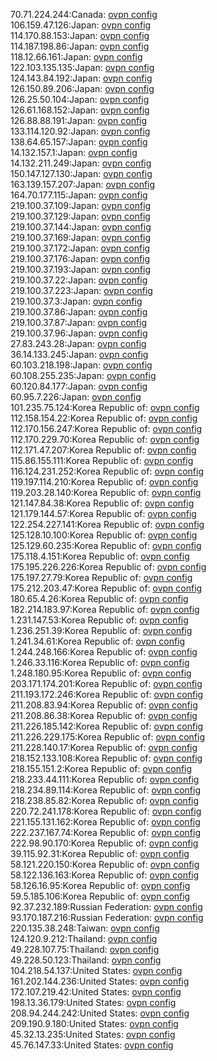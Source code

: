 70.71.224.244:Canada: [ovpn config](vpn/70_71_224_244.ovpn)  
106.159.47.126:Japan: [ovpn config](vpn/106_159_47_126.ovpn)  
114.170.88.153:Japan: [ovpn config](vpn/114_170_88_153.ovpn)  
114.187.198.86:Japan: [ovpn config](vpn/114_187_198_86.ovpn)  
118.12.66.161:Japan: [ovpn config](vpn/118_12_66_161.ovpn)  
122.103.135.135:Japan: [ovpn config](vpn/122_103_135_135.ovpn)  
124.143.84.192:Japan: [ovpn config](vpn/124_143_84_192.ovpn)  
126.150.89.206:Japan: [ovpn config](vpn/126_150_89_206.ovpn)  
126.25.50.104:Japan: [ovpn config](vpn/126_25_50_104.ovpn)  
126.61.168.152:Japan: [ovpn config](vpn/126_61_168_152.ovpn)  
126.88.88.191:Japan: [ovpn config](vpn/126_88_88_191.ovpn)  
133.114.120.92:Japan: [ovpn config](vpn/133_114_120_92.ovpn)  
138.64.65.157:Japan: [ovpn config](vpn/138_64_65_157.ovpn)  
14.132.157.1:Japan: [ovpn config](vpn/14_132_157_1.ovpn)  
14.132.211.249:Japan: [ovpn config](vpn/14_132_211_249.ovpn)  
150.147.127.130:Japan: [ovpn config](vpn/150_147_127_130.ovpn)  
163.139.157.207:Japan: [ovpn config](vpn/163_139_157_207.ovpn)  
164.70.177.115:Japan: [ovpn config](vpn/164_70_177_115.ovpn)  
219.100.37.109:Japan: [ovpn config](vpn/219_100_37_109.ovpn)  
219.100.37.129:Japan: [ovpn config](vpn/219_100_37_129.ovpn)  
219.100.37.144:Japan: [ovpn config](vpn/219_100_37_144.ovpn)  
219.100.37.169:Japan: [ovpn config](vpn/219_100_37_169.ovpn)  
219.100.37.172:Japan: [ovpn config](vpn/219_100_37_172.ovpn)  
219.100.37.176:Japan: [ovpn config](vpn/219_100_37_176.ovpn)  
219.100.37.193:Japan: [ovpn config](vpn/219_100_37_193.ovpn)  
219.100.37.22:Japan: [ovpn config](vpn/219_100_37_22.ovpn)  
219.100.37.223:Japan: [ovpn config](vpn/219_100_37_223.ovpn)  
219.100.37.3:Japan: [ovpn config](vpn/219_100_37_3.ovpn)  
219.100.37.86:Japan: [ovpn config](vpn/219_100_37_86.ovpn)  
219.100.37.87:Japan: [ovpn config](vpn/219_100_37_87.ovpn)  
219.100.37.96:Japan: [ovpn config](vpn/219_100_37_96.ovpn)  
27.83.243.28:Japan: [ovpn config](vpn/27_83_243_28.ovpn)  
36.14.133.245:Japan: [ovpn config](vpn/36_14_133_245.ovpn)  
60.103.218.198:Japan: [ovpn config](vpn/60_103_218_198.ovpn)  
60.108.255.235:Japan: [ovpn config](vpn/60_108_255_235.ovpn)  
60.120.84.177:Japan: [ovpn config](vpn/60_120_84_177.ovpn)  
60.95.7.226:Japan: [ovpn config](vpn/60_95_7_226.ovpn)  
101.235.75.124:Korea Republic of: [ovpn config](vpn/101_235_75_124.ovpn)  
112.158.154.22:Korea Republic of: [ovpn config](vpn/112_158_154_22.ovpn)  
112.170.156.247:Korea Republic of: [ovpn config](vpn/112_170_156_247.ovpn)  
112.170.229.70:Korea Republic of: [ovpn config](vpn/112_170_229_70.ovpn)  
112.171.47.207:Korea Republic of: [ovpn config](vpn/112_171_47_207.ovpn)  
115.86.155.111:Korea Republic of: [ovpn config](vpn/115_86_155_111.ovpn)  
116.124.231.252:Korea Republic of: [ovpn config](vpn/116_124_231_252.ovpn)  
119.197.114.210:Korea Republic of: [ovpn config](vpn/119_197_114_210.ovpn)  
119.203.28.140:Korea Republic of: [ovpn config](vpn/119_203_28_140.ovpn)  
121.147.84.38:Korea Republic of: [ovpn config](vpn/121_147_84_38.ovpn)  
121.179.144.57:Korea Republic of: [ovpn config](vpn/121_179_144_57.ovpn)  
122.254.227.141:Korea Republic of: [ovpn config](vpn/122_254_227_141.ovpn)  
125.128.10.100:Korea Republic of: [ovpn config](vpn/125_128_10_100.ovpn)  
125.129.60.235:Korea Republic of: [ovpn config](vpn/125_129_60_235.ovpn)  
175.118.4.151:Korea Republic of: [ovpn config](vpn/175_118_4_151.ovpn)  
175.195.226.226:Korea Republic of: [ovpn config](vpn/175_195_226_226.ovpn)  
175.197.27.79:Korea Republic of: [ovpn config](vpn/175_197_27_79.ovpn)  
175.212.203.47:Korea Republic of: [ovpn config](vpn/175_212_203_47.ovpn)  
180.65.4.26:Korea Republic of: [ovpn config](vpn/180_65_4_26.ovpn)  
182.214.183.97:Korea Republic of: [ovpn config](vpn/182_214_183_97.ovpn)  
1.231.147.53:Korea Republic of: [ovpn config](vpn/1_231_147_53.ovpn)  
1.236.251.39:Korea Republic of: [ovpn config](vpn/1_236_251_39.ovpn)  
1.241.34.61:Korea Republic of: [ovpn config](vpn/1_241_34_61.ovpn)  
1.244.248.166:Korea Republic of: [ovpn config](vpn/1_244_248_166.ovpn)  
1.246.33.116:Korea Republic of: [ovpn config](vpn/1_246_33_116.ovpn)  
1.248.180.95:Korea Republic of: [ovpn config](vpn/1_248_180_95.ovpn)  
203.171.174.201:Korea Republic of: [ovpn config](vpn/203_171_174_201.ovpn)  
211.193.172.246:Korea Republic of: [ovpn config](vpn/211_193_172_246.ovpn)  
211.208.83.94:Korea Republic of: [ovpn config](vpn/211_208_83_94.ovpn)  
211.208.86.38:Korea Republic of: [ovpn config](vpn/211_208_86_38.ovpn)  
211.226.185.142:Korea Republic of: [ovpn config](vpn/211_226_185_142.ovpn)  
211.226.229.175:Korea Republic of: [ovpn config](vpn/211_226_229_175.ovpn)  
211.228.140.17:Korea Republic of: [ovpn config](vpn/211_228_140_17.ovpn)  
218.152.133.108:Korea Republic of: [ovpn config](vpn/218_152_133_108.ovpn)  
218.155.151.2:Korea Republic of: [ovpn config](vpn/218_155_151_2.ovpn)  
218.233.44.111:Korea Republic of: [ovpn config](vpn/218_233_44_111.ovpn)  
218.234.89.114:Korea Republic of: [ovpn config](vpn/218_234_89_114.ovpn)  
218.238.85.82:Korea Republic of: [ovpn config](vpn/218_238_85_82.ovpn)  
220.72.241.178:Korea Republic of: [ovpn config](vpn/220_72_241_178.ovpn)  
221.155.131.162:Korea Republic of: [ovpn config](vpn/221_155_131_162.ovpn)  
222.237.167.74:Korea Republic of: [ovpn config](vpn/222_237_167_74.ovpn)  
222.98.90.170:Korea Republic of: [ovpn config](vpn/222_98_90_170.ovpn)  
39.115.92.31:Korea Republic of: [ovpn config](vpn/39_115_92_31.ovpn)  
58.121.220.150:Korea Republic of: [ovpn config](vpn/58_121_220_150.ovpn)  
58.122.136.163:Korea Republic of: [ovpn config](vpn/58_122_136_163.ovpn)  
58.126.16.95:Korea Republic of: [ovpn config](vpn/58_126_16_95.ovpn)  
59.5.185.106:Korea Republic of: [ovpn config](vpn/59_5_185_106.ovpn)  
92.37.232.189:Russian Federation: [ovpn config](vpn/92_37_232_189.ovpn)  
93.170.187.216:Russian Federation: [ovpn config](vpn/93_170_187_216.ovpn)  
220.135.38.248:Taiwan: [ovpn config](vpn/220_135_38_248.ovpn)  
124.120.9.212:Thailand: [ovpn config](vpn/124_120_9_212.ovpn)  
49.228.107.75:Thailand: [ovpn config](vpn/49_228_107_75.ovpn)  
49.228.50.123:Thailand: [ovpn config](vpn/49_228_50_123.ovpn)  
104.218.54.137:United States: [ovpn config](vpn/104_218_54_137.ovpn)  
161.202.144.236:United States: [ovpn config](vpn/161_202_144_236.ovpn)  
172.107.219.42:United States: [ovpn config](vpn/172_107_219_42.ovpn)  
198.13.36.179:United States: [ovpn config](vpn/198_13_36_179.ovpn)  
208.94.244.242:United States: [ovpn config](vpn/208_94_244_242.ovpn)  
209.190.9.180:United States: [ovpn config](vpn/209_190_9_180.ovpn)  
45.32.13.235:United States: [ovpn config](vpn/45_32_13_235.ovpn)  
45.76.147.33:United States: [ovpn config](vpn/45_76_147_33.ovpn)  
